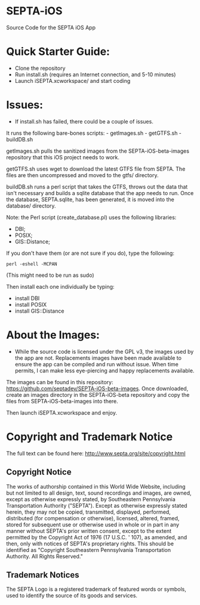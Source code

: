 SEPTA-iOS
=========

Source Code for the SEPTA iOS App


Quick Starter Guide:
===================

 * Clone the repository 
 * Run install.sh (requires an Internet connection, and 5-10 minutes)
 * Launch iSEPTA.xcworkspace/ and start coding



Issues:
======

  * If install.sh has failed, there could be a couple of issues.  

  It runs the following bare-bones scripts:
    - getImages.sh
    - getGTFS.sh
    - buildDB.sh

  getImages.sh pulls the sanitized images from the SEPTA-iOS-beta-images repository that this iOS project needs to work.

  getGTFS.sh uses wget to download the latest GTFS file from SEPTA.  The files are then uncompressed and moved to the gtfs/ directory.

  buildDB.sh runs a perl script that takes the GTFS, throws out the data that isn't necessary and builds a sqlite database that the app needs to run.  Once the database, SEPTA.sqlite, has been generated, it is moved into the database/ directory.


Note: the Perl script (create_database.pl) uses the following libraries:

  - DBI;
  - POSIX;
  - GIS::Distance;


If you don't have them (or are not sure if you do), type the following:

    perl -eshell -MCPAN   

(This might need to be run as sudo)


Then install each one individually be typing:

  - install DBI
  - install POSIX
  - install GIS::Distance
  
  

About the Images:
================

  * While the source code is licensed under the GPL v3, the images used by the app are not.  Replacements images have been made available to ensure the app can be compiled and run without issue.  When time permits, I can make less eye-piercing and happy replacements available.

The images can be found in this repository: https://github.com/septadev/SEPTA-iOS-beta-images.  Once downloaded, create an images directory in the SEPTA-iOS-beta repository and copy the files from SEPTA-iOS-beta-images into there.

Then launch iSEPTA.xcworkspace and enjoy.


Copyright and Trademark Notice
==============================

The full text can be found here: http://www.septa.org/site/copyright.html


Copyright Notice
----------------

The works of authorship contained in this World Wide Website, including but not limited to all design, text, sound recordings and images, are owned, except as otherwise expressly stated, by Southeastern Pennsylvania Transportation Authority ("SEPTA"). Except as otherwise expressly stated herein, they may not be copied, transmitted, displayed, performed, distributed (for compensation or otherwise), licensed, altered, framed, stored for subsequent use or otherwise used in whole or in part in any manner without SEPTA's prior written consent, except to the extent permitted by the Copyright Act of 1976 (17 U.S.C. ' 107), as amended, and then, only with notices of SEPTA's proprietary rights. This should be identified as "Copyright Southeastern Pennsylvania Transportation Authority. All Rights Reserved."


Trademark Notices
-----------------

The SEPTA Logo is a registered trademark of featured words or symbols, used to identify the source of its goods and services.
